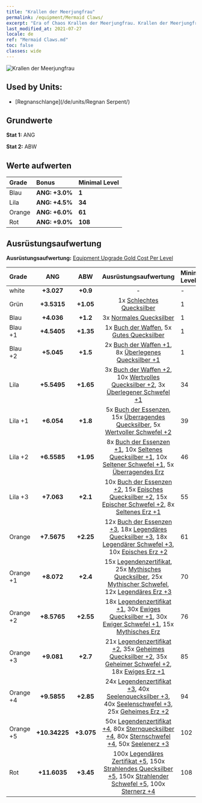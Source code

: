 ```yaml
---
title: "Krallen der Meerjungfrau"
permalink: /equipment/Mermaid Claws/
excerpt: "Era of Chaos Krallen der Meerjungfrau. Krallen der Meerjungfrau"
last_modified_at: 2021-07-27
locale: de
ref: "Mermaid Claws.md"
toc: false
classes: wide
---
```


  ![Krallen der Meerjungfrau](/images/e/e_99043.png)

## Used by Units:

* [Regnanschlange](/de/units/Regnan Serpent/) 


## Grundwerte
 **Stat 1:** ANG

 **Stat 2:** ABW

## Werte aufwerten

  |     Grade    |   Bonus | Minimal Level | 
  |:-------------|:--------|:--------------| 
  | Blau | **ANG: +3.0%** | **1** | 
  | Lila | **ANG: +4.5%** | **34** | 
  | Orange | **ANG: +6.0%** | **61** | 
  | Rot | **ANG: +9.0%** | **108** | 


## Ausrüstungsaufwertung
 **Ausrüstungsaufwertung:** [Equipment Upgrade Gold Cost Per Level](/equipment/EquipmentUpgradeCostPerLevel/) 

  |          Grade      | ANG | ABW | Ausrüstungsaufwertung | Minimal Level |
  |:--------------------|:---------:|:---------:|:----------------:|:--------------|
  | white | **+3.027** | **+0.9** | - | - |
  | Grün | **+3.5315** | **+1.05** | 1x [Schlechtes Quecksilber](/ItemsDE/mat_2/) | 1 |
  | Blau | **+4.036** | **+1.2** | 3x [Normales Quecksilber](/ItemsDE/mat_8/) | 1 |
  | Blau +1 | **+4.5405** | **+1.35** | 1x [Buch der Waffen](/ItemsDE/mat_18/), 5x [Gutes Quecksilber](/ItemsDE/mat_14/) | 1 |
  | Blau +2 | **+5.045** | **+1.5** | 2x [Buch der Waffen +1](/ItemsDE/mat_25/), 8x [Überlegenes Quecksilber +1](/ItemsDE/mat_21/) | 1 |
  | Lila | **+5.5495** | **+1.65** | 3x [Buch der Waffen +2](/ItemsDE/mat_32/), 10x [Wertvolles Quecksilber +2](/ItemsDE/mat_28/), 3x [Überlegener Schwefel +1](/ItemsDE/mat_22/) | 34 |
  | Lila +1 | **+6.054** | **+1.8** | 5x [Buch der Essenzen](/ItemsDE/mat_39/), 15x [Überragendes Quecksilber](/ItemsDE/mat_35/), 5x [Wertvoller Schwefel +2](/ItemsDE/mat_29/) | 39 |
  | Lila +2 | **+6.5585** | **+1.95** | 8x [Buch der Essenzen +1](/ItemsDE/mat_46/), 10x [Seltenes Quecksilber +1](/ItemsDE/mat_42/), 10x [Seltener Schwefel +1](/ItemsDE/mat_43/), 5x [Überragendes Erz](/ItemsDE/mat_33/) | 46 |
  | Lila +3 | **+7.063** | **+2.1** | 10x [Buch der Essenzen +2](/ItemsDE/mat_53/), 15x [Episches Quecksilber +2](/ItemsDE/mat_49/), 15x [Epischer Schwefel +2](/ItemsDE/mat_50/), 8x [Seltenes Erz +1](/ItemsDE/mat_40/) | 55 |
  | Orange | **+7.5675** | **+2.25** | 12x [Buch der Essenzen +3](/ItemsDE/mat_60/), 18x [Legendäres Quecksilber +3](/ItemsDE/mat_56/), 18x [Legendärer Schwefel +3](/ItemsDE/mat_57/), 10x [Episches Erz +2](/ItemsDE/mat_47/) | 61 |
  | Orange +1 | **+8.072** | **+2.4** | 15x [Legendenzertifikat](/ItemsDE/mat_67/), 25x [Mythisches Quecksilber](/ItemsDE/mat_63/), 25x [Mythischer Schwefel](/ItemsDE/mat_64/), 12x [Legendäres Erz +3](/ItemsDE/mat_54/) | 70 |
  | Orange +2 | **+8.5765** | **+2.55** | 18x [Legendenzertifikat +1](/ItemsDE/mat_74/), 30x [Ewiges Quecksilber +1](/ItemsDE/mat_70/), 30x [Ewiger Schwefel +1](/ItemsDE/mat_71/), 15x [Mythisches Erz](/ItemsDE/mat_61/) | 76 |
  | Orange +3 | **+9.081** | **+2.7** | 21x [Legendenzertifikat +2](/ItemsDE/mat_81/), 35x [Geheimes Quecksilber +2](/ItemsDE/mat_77/), 35x [Geheimer Schwefel +2](/ItemsDE/mat_78/), 18x [Ewiges Erz +1](/ItemsDE/mat_68/) | 85 |
  | Orange +4 | **+9.5855** | **+2.85** | 24x [Legendenzertifikat +3](/ItemsDE/mat_88/), 40x [Seelenquecksilber +3](/ItemsDE/mat_84/), 40x [Seelenschwefel +3](/ItemsDE/mat_85/), 25x [Geheimes Erz +2](/ItemsDE/mat_75/) | 94 |
  | Orange +5 | **+10.34225** | **+3.075** | 50x [Legendenzertifikat +4](/ItemsDE/mat_95/), 80x [Sternquecksilber +4](/ItemsDE/mat_91/), 80x [Sternschwefel +4](/ItemsDE/mat_92/), 50x [Seelenerz +3](/ItemsDE/mat_82/) | 102 |
  | Rot | **+11.6035** | **+3.45** | 100x [Legendäres Zertifikat +5](/ItemsDE/mat_102/), 150x [Strahlendes Quecksilber +5](/ItemsDE/mat_98/), 150x [Strahlender Schwefel +5](/ItemsDE/mat_99/), 100x [Sternerz +4](/ItemsDE/mat_89/) | 108 |

